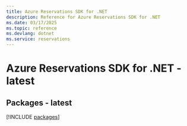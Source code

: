 ```yaml
---
title: Azure Reservations SDK for .NET
description: Reference for Azure Reservations SDK for .NET
ms.date: 03/17/2025
ms.topic: reference
ms.devlang: dotnet
ms.service: reservations
---
```

# Azure Reservations SDK for .NET - latest
## Packages - latest
[!INCLUDE [packages](reservations-index.md)]